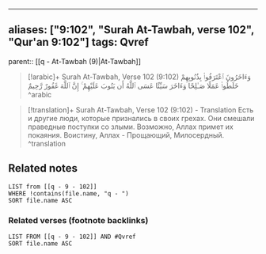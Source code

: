 
---
aliases: ["9:102", "Surah At-Tawbah, verse 102", "Qur'an 9:102"]
tags: Qvref
---

parent:: [[q - At-Tawbah (9)|At-Tawbah]]

> [!arabic]+ Surah At-Tawbah, Verse 102 (9:102)
> <span class="quran-arabic">وَءَاخَرُونَ ٱعْتَرَفُوا۟ بِذُنُوبِهِمْ خَلَطُوا۟ عَمَلًا صَـٰلِحًا وَءَاخَرَ سَيِّئًا عَسَى ٱللَّهُ أَن يَتُوبَ عَلَيْهِمْ ۚ إِنَّ ٱللَّهَ غَفُورٌ رَّحِيمٌ</span>
^arabic

> [!translation]+ Surah At-Tawbah, Verse 102 (9:102) - Translation
> Есть и другие люди, которые признались в своих грехах. Они смешали праведные поступки со злыми. Возможно, Аллах примет их покаяния. Воистину, Аллах - Прощающий, Милосердный.
^translation



## Related notes
```dataview
LIST from [[q - 9 - 102]]
WHERE !contains(file.name, "q - ")
SORT file.name ASC
```

### Related verses (footnote backlinks)
```dataview
LIST FROM [[q - 9 - 102]] AND #Qvref
SORT file.name ASC
```

